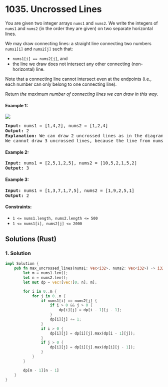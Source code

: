 # 1035. Uncrossed Lines
You are given two integer arrays `nums1` and `nums2`. We write the integers of `nums1` and `nums2` (in the order they are given) on two separate horizontal lines.

We may draw connecting lines: a straight line connecting two numbers `nums1[i]` and `nums2[j]` such that:

* `nums1[i] == nums2[j]`, and
* the line we draw does not intersect any other connecting (non-horizontal) line.

Note that a connecting line cannot intersect even at the endpoints (i.e., each number can only belong to one connecting line).

Return *the maximum number of connecting lines we can draw in this way*.

#### Example 1:
![](https://assets.leetcode.com/uploads/2019/04/26/142.png)
<pre>
<strong>Input:</strong> nums1 = [1,4,2], nums2 = [1,2,4]
<strong>Output:</strong> 2
<strong>Explanation:</strong> We can draw 2 uncrossed lines as in the diagram.
We cannot draw 3 uncrossed lines, because the line from nums1[1] = 4 to nums2[2] = 4 will intersect the line from nums1[2]=2 to nums2[1]=2.
</pre>

#### Example 2:
<pre>
<strong>Input:</strong> nums1 = [2,5,1,2,5], nums2 = [10,5,2,1,5,2]
<strong>Output:</strong> 3
</pre>

#### Example 3:
<pre>
<strong>Input:</strong> nums1 = [1,3,7,1,7,5], nums2 = [1,9,2,5,1]
<strong>Output:</strong> 2
</pre>

#### Constraints:
* `1 <= nums1.length, nums2.length <= 500`
* `1 <= nums1[i], nums2[j] <= 2000`

## Solutions (Rust)

### 1. Solution
```Rust
impl Solution {
    pub fn max_uncrossed_lines(nums1: Vec<i32>, nums2: Vec<i32>) -> i32 {
        let m = nums1.len();
        let n = nums2.len();
        let mut dp = vec![vec![0; n]; m];

        for i in 0..m {
            for j in 0..n {
                if nums1[i] == nums2[j] {
                    if i > 0 && j > 0 {
                        dp[i][j] = dp[i - 1][j - 1];
                    }
                    dp[i][j] += 1;
                }
                if i > 0 {
                    dp[i][j] = dp[i][j].max(dp[i - 1][j]);
                }
                if j > 0 {
                    dp[i][j] = dp[i][j].max(dp[i][j - 1]);
                }
            }
        }

        dp[m - 1][n - 1]
    }
}
```
